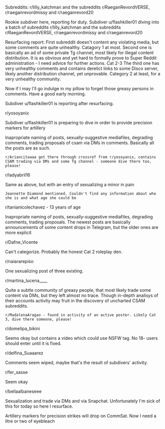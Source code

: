 Subreddits: r/lilly_katchman and the subreddits r/RaeganRevordVERSE, r/raeganrevordmissy and r/raeganrevord20

Rookie subdiver here, reporting for duty.
Subdiver u/flashkiller01 diving into a batch of subreddits
r/lilly_katchman and the subreddits r/RaeganRevordVERSE, r/raeganrevordmissy and r/raeganrevord20

Resurfacing report:
First subreddit doesn't content any violating media, but some comments are quite unhealthy. Catagory 1 at most.
Second one is basically an ad of some private Tg channel, most likely for illegal content distribution. It is as obvious and yet hard to formally prove to Super Reddit administration - I need advice for further actions. Cat 2-3
The third one has very unhealthy comments and contains derelict links to some Disco server, likely another distribution channel, yet unprovable. Category 2 at least, for a very unhealthy community.

Now if I may I'll go indulge in my pillow to forget those greasy persons in comments. Have a good early morning.

Subdiver u/flashkiller01 is reporting after resurfacing.

r/yosoyanix

Subdiver u/flashkiller01 is preparing to dive in order to provide precision markers for artillery

Inapropriate naming of posts, sexually-suggestive mediafiles, degrading comments, trading proposals of csam via DMs in comments. Basically all the posts are as such.

	r/Ariancitaaaa got there through crossref from r/yosoyanix, contains CSAM trading via DMs and some Tg channel - someone dive there too, please! 

r/ladyabril16

Same as above, but with an entry of sexualizing a minor in pain

	

	Jeannette Diamond mentioned. Couldn't find any information about who she is and what age she could be

	

r/tanianicolechavez - 13 years of age

Inapropriate naming of posts, sexually-suggestive mediafiles, degrading comments, trading proposals. The newest posts are basically announcements of some content drops in Telegram, but the older ones are more explicit

r/Dafne\_Vicente

Can't categorize. Probably the honest Cat 2 roleplay den.

r/naiararepiso

One sexualizing post of three existing.

r/martina\_lucena\_\_\_\_

Quite a subtle community of greasy people, that most likely trade some content via DMs, but they left almost no trace. Though in-depth analisys of their accounts activity may fruit in the discovery of uncharted CSAM subreddits.

	r/MadalenaAragao - found in activity of an active poster. Likely Cat 3, dive there someone, please!

r/domelipa\_bikini

Seems okay but contains a video which could use NSFW tag. No 18- users should enter until it is fixed.

r/delfina\_Suaaarez

Comments seem wiped, maybe that's the result of subdivers' activity.

r/fer\_sasse

Seem okay

r/bellaalbaneseee

Sexualization and trade via DMs and via Snapchat. Unfortunately I'm sick of this for today so here I resurface.
  
Artillery markers for precision strikes will drop on CommSat. Now I need a litre or two of eyebleach